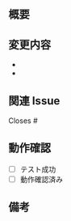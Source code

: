 ## 概要
<!-- この PR で何を変更したかを簡潔に説明 -->

## 変更内容
- 
- 

## 関連 Issue
Closes #

## 動作確認
- [ ] テスト成功
- [ ] 動作確認済み

## 備考
<!-- 追加情報があれば記載 -->

